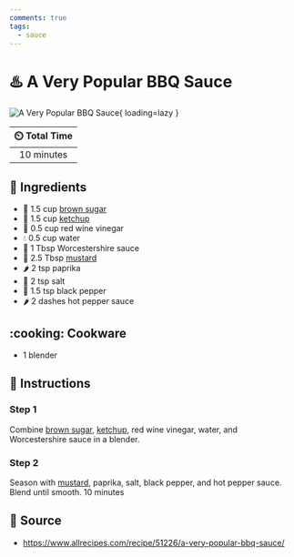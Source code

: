 ```yaml
---
comments: true
tags:
  - sauce
---
```

# :hotsprings: A Very Popular BBQ Sauce

![A Very Popular BBQ Sauce](../assets/images/a-very-popular-bbq-sauce.jpg){ loading=lazy }

| :timer_clock: Total Time |
|:-----------------------: |
| 10 minutes |

## :salt: Ingredients

- :maple_leaf: 1.5 cup [brown sugar][1]
- :tomato: 1.5 cup [ketchup][2]
- :wine_glass: 0.5 cup red wine vinegar
- :droplet: 0.5 cup water
- :sake: 1 Tbsp Worcestershire sauce
- :hotdog: 2.5 Tbsp [mustard][3]
- :hot_pepper: 2 tsp paprika
- :salt: 2 tsp salt
- :salt: 1.5 tsp black pepper
- :hot_pepper: 2 dashes hot pepper sauce

## :cooking: Cookware

- 1 blender

## :pencil: Instructions

### Step 1

Combine [brown sugar][1], [ketchup][2], red wine vinegar, water, and Worcestershire sauce in a blender.

### Step 2

Season with [mustard][3], paprika, salt, black pepper, and hot pepper sauce. Blend until smooth. 10 minutes

## :link: Source

- <https://www.allrecipes.com/recipe/51226/a-very-popular-bbq-sauce/>

[1]: <../ingredients/brown-sugar.md>
[2]: <./sweet-and-spicy-ketchup.md>
[3]: <./classic-mustard.md>
